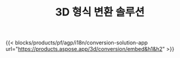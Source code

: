 ﻿---
title: 3D 형식 변환 솔루션 
weight: 7730
url: /ko/conversion
limit: 
description: 3D 파일을 Autodesk, Draco, Wavefront, 3D Studio 및 기타 여러 형식으로 변환
---
{{< blocks/products/pf/agp/i18n/conversion-solution-app url="https://products.aspose.app/3d/conversion/embed&h1&h2" >}} 
